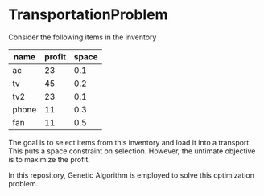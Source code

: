 # TransportationProblem

Consider the following items in the inventory

| name| profit | space |
| --  | ------ | ----- |
| ac  |   23   |  0.1  |
| tv  |   45   |  0.2  |
| tv2 |   23   |  0.1  |
|phone|   11   |  0.3  |
| fan |   11   |  0.5  |

The goal is to select items from this inventory and load it into a transport.
This puts a space constraint on selection. However, the untimate objective is to maximize the profit.

In this repository, Genetic Algorithm is employed to solve this optimization problem. 
